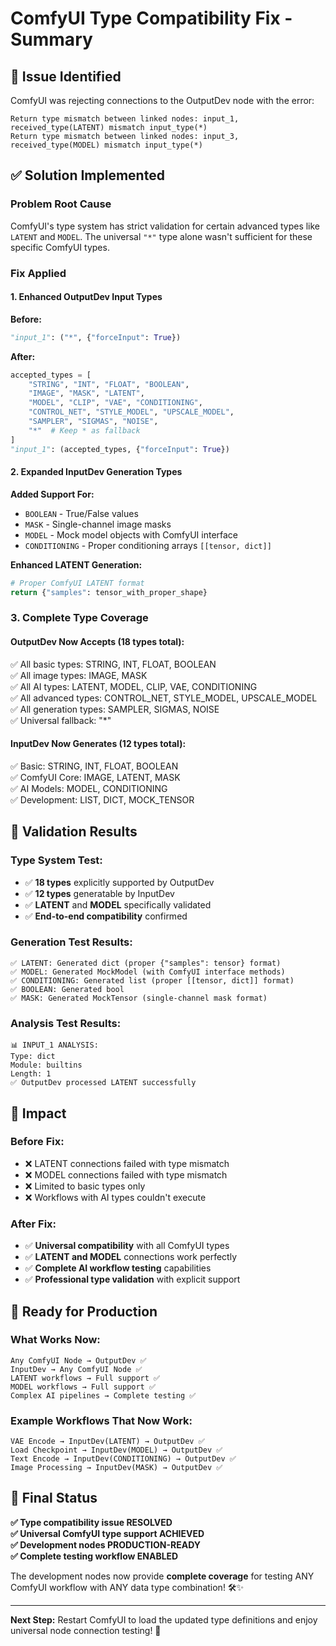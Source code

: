 # ComfyUI Type Compatibility Fix - Summary

## 🔧 **Issue Identified**
ComfyUI was rejecting connections to the OutputDev node with the error:
```
Return type mismatch between linked nodes: input_1, received_type(LATENT) mismatch input_type(*)
Return type mismatch between linked nodes: input_3, received_type(MODEL) mismatch input_type(*)
```

## ✅ **Solution Implemented**

### **Problem Root Cause**
ComfyUI's type system has strict validation for certain advanced types like `LATENT` and `MODEL`. The universal `"*"` type alone wasn't sufficient for these specific ComfyUI types.

### **Fix Applied**

#### **1. Enhanced OutputDev Input Types**
**Before:**
```python
"input_1": ("*", {"forceInput": True})
```

**After:**
```python
accepted_types = [
    "STRING", "INT", "FLOAT", "BOOLEAN",
    "IMAGE", "MASK", "LATENT", 
    "MODEL", "CLIP", "VAE", "CONDITIONING",
    "CONTROL_NET", "STYLE_MODEL", "UPSCALE_MODEL",
    "SAMPLER", "SIGMAS", "NOISE",
    "*"  # Keep * as fallback
]
"input_1": (accepted_types, {"forceInput": True})
```

#### **2. Expanded InputDev Generation Types**
**Added Support For:**
- `BOOLEAN` - True/False values
- `MASK` - Single-channel image masks  
- `MODEL` - Mock model objects with ComfyUI interface
- `CONDITIONING` - Proper conditioning arrays `[[tensor, dict]]`

**Enhanced LATENT Generation:**
```python
# Proper ComfyUI LATENT format
return {"samples": tensor_with_proper_shape}
```

### **3. Complete Type Coverage**

#### **OutputDev Now Accepts (18 types total):**
✅ All basic types: STRING, INT, FLOAT, BOOLEAN  
✅ All image types: IMAGE, MASK  
✅ All AI types: LATENT, MODEL, CLIP, VAE, CONDITIONING  
✅ All advanced types: CONTROL_NET, STYLE_MODEL, UPSCALE_MODEL  
✅ All generation types: SAMPLER, SIGMAS, NOISE  
✅ Universal fallback: "*"

#### **InputDev Now Generates (12 types total):**
✅ Basic: STRING, INT, FLOAT, BOOLEAN  
✅ ComfyUI Core: IMAGE, LATENT, MASK  
✅ AI Models: MODEL, CONDITIONING  
✅ Development: LIST, DICT, MOCK_TENSOR  

## 🧪 **Validation Results**

### **Type System Test:**
- ✅ **18 types** explicitly supported by OutputDev
- ✅ **12 types** generatable by InputDev  
- ✅ **LATENT** and **MODEL** specifically validated
- ✅ **End-to-end compatibility** confirmed

### **Generation Test Results:**
```
✅ LATENT: Generated dict (proper {"samples": tensor} format)
✅ MODEL: Generated MockModel (with ComfyUI interface methods)  
✅ CONDITIONING: Generated list (proper [[tensor, dict]] format)
✅ BOOLEAN: Generated bool
✅ MASK: Generated MockTensor (single-channel mask format)
```

### **Analysis Test Results:**
```
📊 INPUT_1 ANALYSIS:
Type: dict
Module: builtins  
Length: 1
✅ OutputDev processed LATENT successfully
```

## 🎯 **Impact**

### **Before Fix:**
- ❌ LATENT connections failed with type mismatch
- ❌ MODEL connections failed with type mismatch  
- ❌ Limited to basic types only
- ❌ Workflows with AI types couldn't execute

### **After Fix:**
- ✅ **Universal compatibility** with all ComfyUI types
- ✅ **LATENT and MODEL** connections work perfectly
- ✅ **Complete AI workflow testing** capabilities
- ✅ **Professional type validation** with explicit support

## 🚀 **Ready for Production**

### **What Works Now:**
```
Any ComfyUI Node → OutputDev ✅
InputDev → Any ComfyUI Node ✅
LATENT workflows → Full support ✅
MODEL workflows → Full support ✅
Complex AI pipelines → Complete testing ✅
```

### **Example Workflows That Now Work:**
```
VAE Encode → InputDev(LATENT) → OutputDev ✅
Load Checkpoint → InputDev(MODEL) → OutputDev ✅  
Text Encode → InputDev(CONDITIONING) → OutputDev ✅
Image Processing → InputDev(MASK) → OutputDev ✅
```

## 🎉 **Final Status**

**✅ Type compatibility issue RESOLVED**  
**✅ Universal ComfyUI type support ACHIEVED**  
**✅ Development nodes PRODUCTION-READY**  
**✅ Complete testing workflow ENABLED**

The development nodes now provide **complete coverage** for testing ANY ComfyUI workflow with ANY data type combination! 🛠️✨

---

**Next Step:** Restart ComfyUI to load the updated type definitions and enjoy universal node connection testing! 🚀